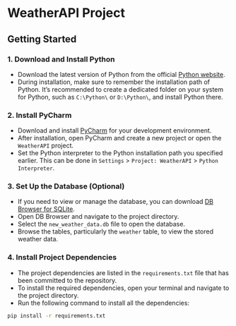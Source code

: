 # WeatherAPI Project

## Getting Started

### 1. Download and Install Python
- Download the latest version of Python from the official [Python website](https://www.python.org/downloads/).
- During installation, make sure to remember the installation path of Python. It’s recommended to create a dedicated folder on your system for Python, such as `C:\Python\` or `D:\Python\`, and install Python there.

### 2. Install PyCharm
- Download and install [PyCharm](https://www.jetbrains.com/pycharm/download/) for your development environment.
- After installation, open PyCharm and create a new project or open the `WeatherAPI` project.
- Set the Python interpreter to the Python installation path you specified earlier. This can be done in `Settings` > `Project: WeatherAPI` > `Python Interpreter`.

### 3. Set Up the Database (Optional)
- If you need to view or manage the database, you can download [DB Browser for SQLite](https://sqlitebrowser.org/).
- Open DB Browser and navigate to the project directory.
- Select the `new_weather_data.db` file to open the database.
- Browse the tables, particularly the `weather` table, to view the stored weather data.

### 4. Install Project Dependencies
- The project dependencies are listed in the `requirements.txt` file that has been committed to the repository.
- To install the required dependencies, open your terminal and navigate to the project directory.
- Run the following command to install all the dependencies:

```bash
pip install -r requirements.txt
